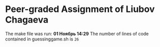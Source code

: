 # Peer-graded Assignment of Liubov Chagaeva
The make file was run: **01 Ноябрь 14:29**
The number of lines of code contained in guessinggame.sh is `26`
